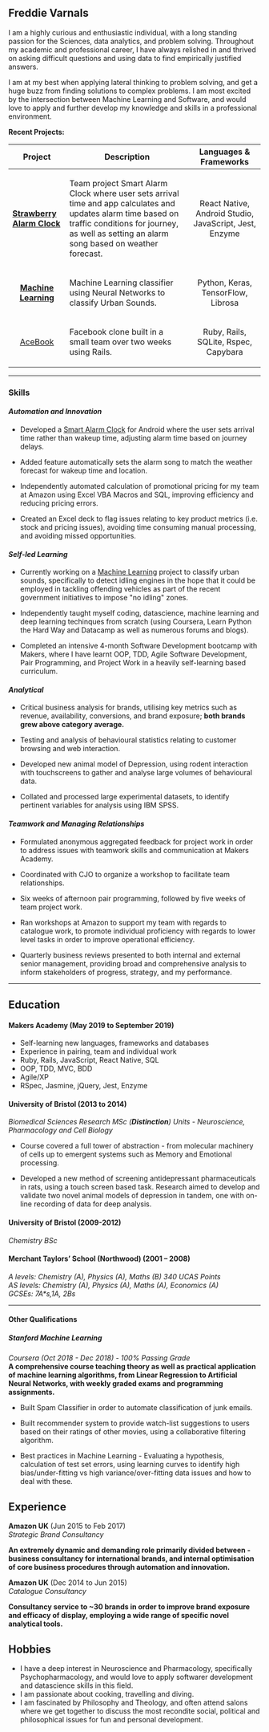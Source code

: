 ## Freddie Varnals

I am a highly curious and enthusiastic individual, with a long standing passion for the Sciences, data analytics, and problem solving. Throughout my academic and professional career, I have always relished in and thrived on asking difficult questions and using data to find empirically justified answers. 

I am at my best when applying lateral thinking to problem solving, and get a huge buzz from finding solutions to complex problems. I am most excited by the intersection between Machine Learning and Software, and would love to apply and further develop my knowledge and skills in a professional environment.

**<p>Recent Projects:</p>**

| Project  | Description  | Languages & Frameworks  |
|---|---|---|
| <p>[**Strawberry Alarm Clock**](https://github.com/fvarnals/strawberry-alarm-clock)</p> | <p align="left">Team project Smart Alarm Clock where user sets arrival time and app calculates and updates alarm time based on traffic conditions for journey, as well as setting an alarm song based on weather forecast.</p> | <p align="center">React Native, Android Studio, JavaScript, Jest, Enzyme</p>  |
| <p align="center">[**Machine Learning**](https://github.com/fvarnals/Idling-Engines-Audio-Recognition)</p> | <p align="left">Machine Learning classifier using Neural Networks to classify Urban Sounds.</p> | <p align="center">Python, Keras, TensorFlow, Librosa </p>
| <p align="center">[AceBook](https://github.com/fvarnals/acebook-Stay_on_Track)</p> | <p align="left">Facebook clone built in a small team over two weeks using Rails.</p> | <p align="center">Ruby, Rails, SQLite, Rspec, Capybara</p>
-----------------

### Skills

#### *Automation and Innovation*
- Developed a <a href="https://github.com/fvarnals/strawberry-alarm-clock" target="blank">Smart Alarm Clock</a> for Android where the user sets arrival time rather than wakeup time, adjusting alarm time based on journey delays.

- Added feature automatically sets the alarm song to match the weather forecast for wakeup time and location.

- Independently automated calculation of promotional pricing for my team at Amazon using Excel VBA Macros and SQL, improving efficiency and reducing pricing errors. 

- Created an Excel deck to flag issues relating to key product metrics (i.e. stock and pricing issues), avoiding time consuming manual processing, and avoiding missed opportunities.

#### *Self-led Learning*

- Currently working on a <a href="https://github.com/fvarnals/Idling-Engines-Audio-Recognition" target="blank">Machine Learning</a> project to classify urban sounds, specifically to detect idling engines in the hope that it could be employed in tackling offending vehicles as part of the recent government initiatives to impose "no idling" zones.

- Independently taught myself coding, datascience, machine learning and deep learning techinques from scratch (using Coursera, Learn Python the Hard Way and Datacamp as well as numerous forums and blogs).

- Completed an intensive 4-month Software Development bootcamp with Makers, where I have learnt OOP, TDD, Agile Software Development, Pair Programming, and Project Work in a heavily self-learning based curriculum.

#### *Analytical*

- Critical business analysis for brands, utilising key metrics such as revenue, availability, conversions, and brand exposure; **both brands grew above category average.** 

- Testing and analysis of behavioural statistics relating to customer browsing and web interaction.

- Developed new animal model of Depression, using rodent interaction with touchscreens to gather and analyse large volumes of behavioural data.

- Collated and processed large experimental datasets, to identify pertinent variables for analysis using IBM SPSS.



#### *Teamwork and Managing Relationships*
- Formulated anonymous aggregated feedback for project work in order to address issues with teamwork skills and communication at Makers Academy.

- Coordinated with CJO to organize a workshop to facilitate team relationships.

- Six weeks of afternoon pair programming, followed by five weeks of team project work.

- Ran workshops at Amazon to support my team with regards to catalogue work, to promote individual proficiency with regards to lower level tasks in order to improve operational efficiency. 

- Quarterly business reviews presented to both internal and external senior management, providing broad and 
comprehensive analysis to inform stakeholders of progress, strategy, and my performance. 
-----------------------------------------------------
## Education

#### Makers Academy (May 2019 to September 2019)

- Self-learning new languages, frameworks and databases
- Experience in pairing, team and individual work
- Ruby, Rails, JavaScript, React Native, SQL
- OOP, TDD, MVC, BDD
- Agile/XP
- RSpec, Jasmine, jQuery, Jest, Enzyme

#### University of Bristol (2013 to 2014)
*Biomedical Sciences Research MSc (**Distinction**)*
*Units - Neuroscience, Pharmacology and Cell Biology*

- Course covered a full tower of abstraction - from molecular machinery of cells up to emergent systems such as Memory and Emotional processing.

- Developed a new method of screening antidepressant pharmaceuticals in rats, using a touch screen based task. Research aimed to develop and validate two novel animal models of depression in tandem, one with on-line recording of data for deep analysis.

#### University of Bristol (2009-2012)
*Chemistry BSc*

#### Merchant Taylors’ School (Northwood) (2001 – 2008)
*A levels: Chemistry (A), Physics (A), Maths (B) 340 UCAS Points*<br>
*AS levels: Chemistry (A), Physics (A), Maths (A), Economics (A)*<br>
*GCSEs: 7A\*s,1A, 2Bs*

----------------------------------------------------------------
#### Other Qualifications

##### Stanford Machine Learning 
*Coursera (Oct 2018 - Dec 2018) - 100% Passing Grade*<br>
**A comprehensive course teaching theory as well as practical application of machine learning algorithms, from
Linear Regression to Artificial Neural Networks, with weekly graded exams and programming assignments.**

- Built Spam Classifier in order to automate classification of junk emails.

- Built recommender system to provide watch-list suggestions to users based on their ratings of other movies, using a
collaborative filtering algorithm.

- Best practices in Machine Learning - Evaluating a hypothesis, calculation of test set errors, using learning curves to
identify high bias/under-fitting vs high variance/over-fitting data issues and how to deal with these.

## Experience

**Amazon UK** (Jun 2015 to Feb 2017)    
*Strategic Brand Consultancy*  

**An extremely dynamic and demanding role primarily divided between - business consultancy for international 
brands, and internal optimisation of core business procedures through automation and innovation.**


**Amazon UK** (Dec 2014 to Jun 2015)   
*Catalogue Consultancy*  

**Consultancy service to ~30 brands in order to improve brand exposure and efficacy of display, employing a wide
range of specific novel analytical tools.**


## Hobbies
- I have a deep interest in Neuroscience and Pharmacology, specifically Psychopharmacology, and would love to apply softwarer development and datascience skills in this field.
- I am passionate about cooking, travelling and diving. 
- I am fascinated by Philosophy and Theology, and often attend salons where we get together to discuss the most recondite social, political and philosophical issues for fun and personal development.

